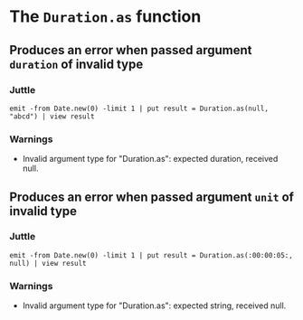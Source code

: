 The `Duration.as` function
===========================

Produces an error when passed argument `duration` of invalid type
-----------------------------------------------------------------

### Juttle

    emit -from Date.new(0) -limit 1 | put result = Duration.as(null, "abcd") | view result

### Warnings

  * Invalid argument type for "Duration.as": expected duration, received null.

Produces an error when passed argument `unit` of invalid type
-------------------------------------------------------------

### Juttle

    emit -from Date.new(0) -limit 1 | put result = Duration.as(:00:00:05:, null) | view result

### Warnings

  * Invalid argument type for "Duration.as": expected string, received null.

